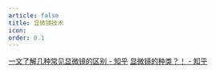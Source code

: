 ```yaml
---
article: false
title: 显微镜技术
icon: 
order: 0.1
---
```

[一文了解几种常见显微镜的区别 - 知乎](https://zhuanlan.zhihu.com/p/643943557)
[显微镜的种类？！ - 知乎](https://zhuanlan.zhihu.com/p/133792745)